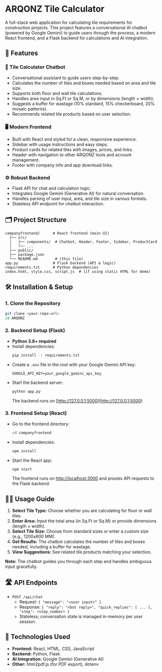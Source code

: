 # ARQONZ Tile Calculator

A full-stack web application for calculating tile requirements for construction projects. This project features a conversational AI chatbot (powered by Google Gemini) to guide users through the process, a modern React frontend, and a Flask backend for calculations and AI integration.


## 🚀 Features

### 🧮 Tile Calculator Chatbot
- Conversational assistant to guide users step-by-step.
- Calculates the number of tiles and boxes needed based on area and tile size.
- Supports both floor and wall tile calculations.
- Handles area input in Sq.Ft or Sq.M, or by dimensions (length × width).
- Suggests a buffer for wastage (10% standard, 15% checkerboard, 20% mosaic patterns).
- Recommends related tile products based on user selection.

### 🖥️ Modern Frontend
- Built with React and styled for a clean, responsive experience.
- Sidebar with usage instructions and easy steps.
- Product cards for related tiles with images, prices, and links.
- Header with navigation to other ARQONZ tools and account management.
- Footer with company info and app download links.

### ⚙️ Robust Backend
- Flask API for chat and calculation logic.
- Integrates Google Gemini (Generative AI) for natural conversation.
- Handles parsing of user input, area, and tile size in various formats.
- Stateless API endpoint for chatbot interaction.


## 🗂️ Project Structure

```
companyfrontend/      # React frontend (main UI)
  ├── src/
  │   ├── components/  # Chatbot, Header, Footer, Sidebar, ProductCard
  │   └── ...
  ├── public/
  ├── package.json
  └── README.md        # (this file)
app.py                # Flask backend (API & logic)
requirements.txt      # Python dependencies
index.html, style.css, script.js  # (if using static HTML for demo)
```


## 🛠️ Installation & Setup

### 1. Clone the Repository
```bash
git clone <your-repo-url>
cd ARQONZ
```

### 2. Backend Setup (Flask)
- **Python 3.8+ required**
- Install dependencies:
  ```bash
  pip install -r requirements.txt
  ```
- Create a `.env` file in the root with your Google Gemini API key:
  ```env
  GOOGLE_API_KEY=your_google_gemini_api_key
  ```
- Start the backend server:
  ```bash
  python app.py
  ```
  The backend runs on [http://127.0.0.1:5000](http://127.0.0.1:5000)

### 3. Frontend Setup (React)
- Go to the frontend directory:
  ```bash
  cd companyfrontend
  ```
- Install dependencies:
  ```bash
  npm install
  ```
- Start the React app:
  ```bash
  npm start
  ```
  The frontend runs on [http://localhost:3000](http://localhost:3000) and proxies API requests to the Flask backend.


## 🧑‍💻 Usage Guide

1. **Select Tile Type:** Choose whether you are calculating for floor or wall tiles.
2. **Enter Area:** Input the total area (in Sq.Ft or Sq.M) or provide dimensions (length × width).
3. **Select Tile Size:** Choose from standard sizes or enter a custom size (e.g., 1200x600 MM).
4. **Get Results:** The chatbot calculates the number of tiles and boxes needed, including a buffer for wastage.
5. **View Suggestions:** See related tile products matching your selection.

**Note:** The chatbot guides you through each step and handles ambiguous input gracefully.


## 🛣️ API Endpoints

- `POST /api/chat`  
  - Request: `{ "message": "<user input>" }`
  - Response: `{ "reply": "<bot reply>", "quick_replies": [ ... ], "step": <step_number> }`
  - Stateless; conversation state is managed in-memory per user session.


## 🧰 Technologies Used

- **Frontend:** React, HTML, CSS, JavaScript
- **Backend:** Python, Flask
- **AI Integration:** Google Gemini (Generative AI)
- **Other:** html2pdf.js (for PDF export), dotenv




